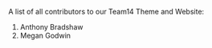 A list of all contributors to our Team14 Theme and Website: <br>
1) Anthony Bradshaw <br>
2) Megan Godwin
	